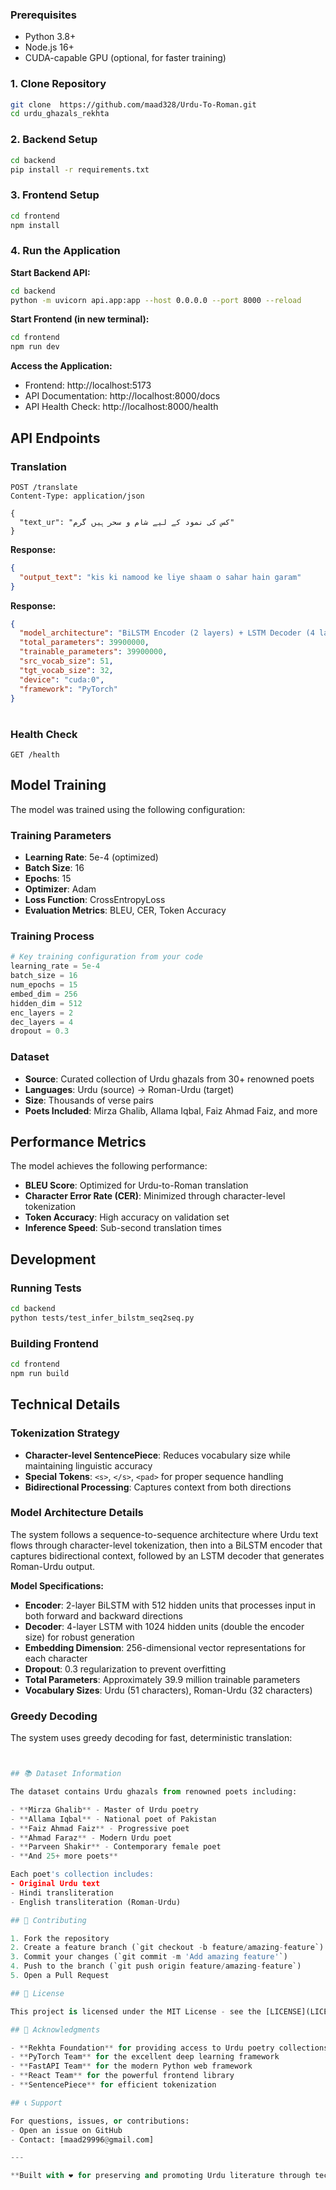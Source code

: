 ### Prerequisites

- Python 3.8+
- Node.js 16+
- CUDA-capable GPU (optional, for faster training)

### 1. Clone Repository

```bash
git clone  https://github.com/maad328/Urdu-To-Roman.git
cd urdu_ghazals_rekhta
```

### 2. Backend Setup

```bash
cd backend
pip install -r requirements.txt
```

### 3. Frontend Setup

```bash
cd frontend
npm install
```

### 4. Run the Application

**Start Backend API:**

```bash
cd backend
python -m uvicorn api.app:app --host 0.0.0.0 --port 8000 --reload
```

**Start Frontend (in new terminal):**

```bash
cd frontend
npm run dev
```

**Access the Application:**

- Frontend: http://localhost:5173
- API Documentation: http://localhost:8000/docs
- API Health Check: http://localhost:8000/health

## API Endpoints

### Translation

```http
POST /translate
Content-Type: application/json

{
  "text_ur": "کس کی نمود کے لیے شام و سحر ہیں گرم"
}
```

**Response:**

```json
{
  "output_text": "kis ki namood ke liye shaam o sahar hain garam"
}
```

**Response:**

```json
{
  "model_architecture": "BiLSTM Encoder (2 layers) + LSTM Decoder (4 layers)",
  "total_parameters": 39900000,
  "trainable_parameters": 39900000,
  "src_vocab_size": 51,
  "tgt_vocab_size": 32,
  "device": "cuda:0",
  "framework": "PyTorch"
}
```

#

### Health Check

```http
GET /health
```

## Model Training

The model was trained using the following configuration:

### Training Parameters

- **Learning Rate**: 5e-4 (optimized)
- **Batch Size**: 16
- **Epochs**: 15
- **Optimizer**: Adam
- **Loss Function**: CrossEntropyLoss
- **Evaluation Metrics**: BLEU, CER, Token Accuracy

### Training Process

```python
# Key training configuration from your code
learning_rate = 5e-4
batch_size = 16
num_epochs = 15
embed_dim = 256
hidden_dim = 512
enc_layers = 2
dec_layers = 4
dropout = 0.3
```

### Dataset

- **Source**: Curated collection of Urdu ghazals from 30+ renowned poets
- **Languages**: Urdu (source) → Roman-Urdu (target)
- **Size**: Thousands of verse pairs
- **Poets Included**: Mirza Ghalib, Allama Iqbal, Faiz Ahmad Faiz, and more

## Performance Metrics

The model achieves the following performance:

- **BLEU Score**: Optimized for Urdu-to-Roman translation
- **Character Error Rate (CER)**: Minimized through character-level tokenization
- **Token Accuracy**: High accuracy on validation set
- **Inference Speed**: Sub-second translation times

## Development

### Running Tests

```bash
cd backend
python tests/test_infer_bilstm_seq2seq.py
```

### Building Frontend

```bash
cd frontend
npm run build
```

## Technical Details

### Tokenization Strategy

- **Character-level SentencePiece**: Reduces vocabulary size while maintaining linguistic accuracy
- **Special Tokens**: `<s>`, `</s>`, `<pad>` for proper sequence handling
- **Bidirectional Processing**: Captures context from both directions

### Model Architecture Details

The system follows a sequence-to-sequence architecture where Urdu text flows through character-level tokenization, then into a BiLSTM encoder that captures bidirectional context, followed by an LSTM decoder that generates Roman-Urdu output.

**Model Specifications:**

- **Encoder**: 2-layer BiLSTM with 512 hidden units that processes input in both forward and backward directions
- **Decoder**: 4-layer LSTM with 1024 hidden units (double the encoder size) for robust generation
- **Embedding Dimension**: 256-dimensional vector representations for each character
- **Dropout**: 0.3 regularization to prevent overfitting
- **Total Parameters**: Approximately 39.9 million trainable parameters
- **Vocabulary Sizes**: Urdu (51 characters), Roman-Urdu (32 characters)

### Greedy Decoding

The system uses greedy decoding for fast, deterministic translation:

```python


## 📚 Dataset Information

The dataset contains Urdu ghazals from renowned poets including:

- **Mirza Ghalib** - Master of Urdu poetry
- **Allama Iqbal** - National poet of Pakistan
- **Faiz Ahmad Faiz** - Progressive poet
- **Ahmad Faraz** - Modern Urdu poet
- **Parveen Shakir** - Contemporary female poet
- **And 25+ more poets**

Each poet's collection includes:
- Original Urdu text
- Hindi transliteration
- English transliteration (Roman-Urdu)

## 🤝 Contributing

1. Fork the repository
2. Create a feature branch (`git checkout -b feature/amazing-feature`)
3. Commit your changes (`git commit -m 'Add amazing feature'`)
4. Push to the branch (`git push origin feature/amazing-feature`)
5. Open a Pull Request

## 📄 License

This project is licensed under the MIT License - see the [LICENSE](LICENSE) file for details.

## 🙏 Acknowledgments

- **Rekhta Foundation** for providing access to Urdu poetry collections
- **PyTorch Team** for the excellent deep learning framework
- **FastAPI Team** for the modern Python web framework
- **React Team** for the powerful frontend library
- **SentencePiece** for efficient tokenization

## 📞 Support

For questions, issues, or contributions:
- Open an issue on GitHub
- Contact: [maad29996@gmail.com]

---

**Built with ❤️ for preserving and promoting Urdu literature through technology**
```
